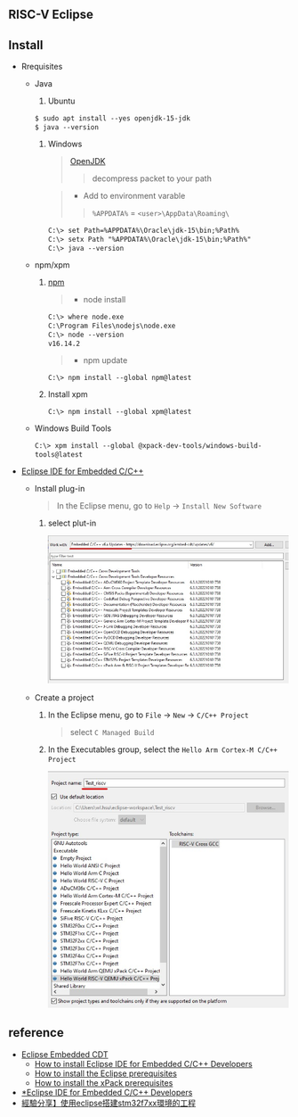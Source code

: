RISC-V Eclipse
---

## Install

+ Rrequisites

    - Java
        1. Ubuntu

        ```
        $ sudo apt install --yes openjdk-15-jdk
        $ java --version
        ```

        1. Windows
            > [OpenJDK](https://jdk.java.net/archive/)
            >> decompress packet to your path

            > + Add to environment varable
            >> `%APPDATA%` = `<user>\AppData\Roaming\`

            ```
            C:\> set Path=%APPDATA%\Oracle\jdk-15\bin;%Path%
            C:\> setx Path "%APPDATA%\Oracle\jdk-15\bin;%Path%"
            C:\> java --version
            ```

    - npm/xpm

        1. [npm](https://nodejs.org/en)

            > + node install

            ```
            C:\> where node.exe
            C:\Program Files\nodejs\node.exe
            C:\> node --version
            v16.14.2
            ```

            > + npm update

            ```
            C:\> npm install --global npm@latest
            ```

       1. Install xpm

            ```
            C:\> npm install --global xpm@latest
            ```

    - Windows Build Tools

        ```
        C:\> xpm install --global @xpack-dev-tools/windows-build-tools@latest
        ```

+ [Eclipse IDE for Embedded C/C++](https://www.eclipse.org/downloads/packages/)

    - Install plug-in
        > In the Eclipse menu, go to `Help` -> `Install New Software`

        1. select plut-in

            ![eclipse_plugin_mgr](eclipse_plugin_mgr.jpg)


    - Create a project

        1. In the Eclipse menu, go to `File` -> `New` -> `C/C++ Project`
            > select `C Managed Build`

        1. In the Executables group, select the `Hello Arm Cortex-M C/C++ Project`

            ![eclipse_sel_proj](eclipse_sel_proj.jpg)

## reference

+ [Eclipse Embedded CDT](https://eclipse-embed-cdt.github.io/)
    - [How to install Eclipse IDE for Embedded C/C++ Developers](https://eclipse-embed-cdt.github.io/plugins/install/)
    - [How to install the Eclipse prerequisites](https://eclipse-embed-cdt.github.io/plugins/prerequisites/)
    - [How to install the xPack prerequisites](https://xpack.github.io/install/)
+ [*Eclipse IDE for Embedded C/C++ Developers](https://www.eclipse.org/downloads/packages/release/2023-03/r/eclipse-ide-embedded-cc-developers)
+ [經驗分享】使用eclipse搭建stm32f7xx環境的工程](https://shequ.stmicroelectronics.cn/thread-632390-1-1.html)
